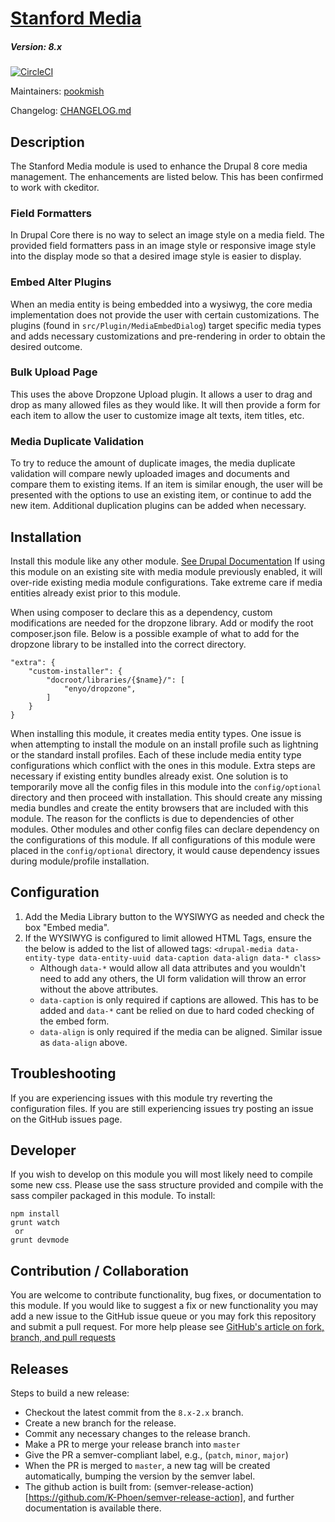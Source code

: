 # [Stanford Media](https://github.com/SU-SWS/stanford_media)
##### Version: 8.x
[![CircleCI](https://circleci.com/gh/SU-SWS/stanford_media.svg?style=svg)](https://circleci.com/gh/SU-SWS/stanford_media)

Maintainers: [pookmish](https://github.com/pookmish)

Changelog: [CHANGELOG.md](CHANGELOG.md)

Description
---

The Stanford Media module is used to enhance the Drupal 8 core media management. The enhancements are listed below.
This has been confirmed to work with ckeditor.

### Field Formatters
In Drupal Core there is no way to select an image style on a media field. The provided field formatters pass in
an image style or responsive image style into the display mode so that a desired image style is easier to display.

### Embed Alter Plugins
When an media entity is being embedded into a wysiwyg, the core media implementation does not provide the user with
certain customizations. The plugins (found in `src/Plugin/MediaEmbedDialog`) target specific media types and
adds necessary customizations and pre-rendering in order to obtain the desired outcome.

### Bulk Upload Page
This uses the above Dropzone Upload plugin. It allows a user to drag and drop as many allowed files as they would like.
It will then provide a form for each item to allow the user to customize image alt texts, item titles, etc.

### Media Duplicate Validation
To try to reduce the amount of duplicate images, the media duplicate validation will compare newly uploaded images and
documents and compare them to existing items. If an item is similar enough, the user will be presented with the options
to use an existing item, or continue to add the new item. Additional duplication plugins can be added when necessary.

Installation
---

Install this module like any other module. [See Drupal Documentation](https://drupal.org/documentation/install/modules-themes/modules-8)
If using this module on an existing site with media module previously enabled, it will over-ride existing media module
configurations. Take extreme care if media entities already exist prior to this module.

When using composer to declare this as a dependency, custom modifications are needed for the dropzone library. Add or
modify the root composer.json file. Below is a possible example of what to add for the dropzone library to be installed
into the correct directory.

```
"extra": {
    "custom-installer": {
        "docroot/libraries/{$name}/": [
            "enyo/dropzone",
        ]
    }
}
```

When installing this module, it creates media entity types. One issue is when attempting to install the module on an
install profile such as lightning or the standard install profiles. Each of these include media entity type
configurations which conflict with the ones in this module. Extra steps are necessary if existing entity bundles already
exist. One solution is to temporarily move all the config files in this module into the `config/optional` directory and
then proceed with installation. This should create any missing media bundles and create the entity browsers that are
included with this module. The reason for the conflicts is due to dependencies of other modules. Other modules and other
config files can declare dependency on the configurations of this module. If all configurations of this module were
placed in the `config/optional` directory, it would cause dependency issues during module/profile installation.

Configuration
---

1. Add the Media Library button to the WYSIWYG as needed and check the box "Embed media".
1. If the WYSIWYG is configured to limit allowed HTML Tags, ensure the the below is added to the list of allowed tags:
`<drupal-media data-entity-type data-entity-uuid data-caption data-align data-* class>`
   * Although `data-*` would allow all data attributes and you wouldn't need to add any others, the UI form validation will throw an error without the above attributes.
   * `data-caption` is only required if captions are allowed. This has to be added and `data-*` cant be relied on due to hard coded checking of the embed form.
   * `data-align` is only required if the media can be aligned. Similar issue as `data-align` above.


Troubleshooting
---

If you are experiencing issues with this module try reverting the configuration files. If you are still experiencing
issues try posting an issue on the GitHub issues page.

Developer
---

If you wish to develop on this module you will most likely need to compile some new css. Please use the sass structure
provided and compile with the sass compiler packaged in this module. To install:

```
npm install
grunt watch
 or
grunt devmode
```

Contribution / Collaboration
---

You are welcome to contribute functionality, bug fixes, or documentation to this module. If you would like to suggest a
fix or new functionality you may add a new issue to the GitHub issue queue or you may fork this repository and submit a
pull request. For more help please see [GitHub's article on fork, branch, and pull requests](https://help.github.com/articles/using-pull-requests)


Releases
---

Steps to build a new release:
- Checkout the latest commit from the `8.x-2.x` branch.
- Create a new branch for the release.
- Commit any necessary changes to the release branch.
- Make a PR to merge your release branch into `master`
- Give the PR a semver-compliant label, e.g., (`patch`, `minor`, `major`)
- When the PR is merged to `master`, a new tag will be created automatically, bumping the version by the semver label.
- The github action is built from: (semver-release-action)[https://github.com/K-Phoen/semver-release-action], and further documentation is available there.
